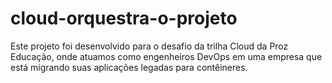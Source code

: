 # cloud-orquestra-o-projeto
Este projeto foi desenvolvido para o desafio da trilha Cloud da Proz Educação, onde atuamos como engenheiros DevOps em uma empresa que está migrando suas aplicações legadas para contêineres.
